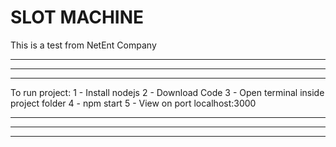 # SLOT MACHINE
This is a test from NetEnt Company

***********************************
**************
****

To run project:
1 - Install nodejs
2 - Download Code
3 - Open terminal inside project folder
4 - npm start
5 - View on port localhost:3000

****
**************
************************************



